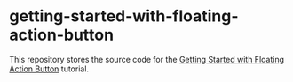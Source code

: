 # getting-started-with-floating-action-button

This repository stores the source code for the [Getting Started with Floating Action Button](https://js.devexpress.com/Documentation/Guide/Widgets/Floating_Action_Button/Getting_Started_with_Floating_Action_Button/) tutorial.